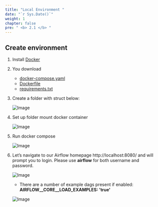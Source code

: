 ```yaml
---
title: "Local Environment "
date: "`r Sys.Date()`"
weight: 1
chapter: false
pre: " <b> 2.1 </b> "
---
```


## Create environment

1. Install [Docker](https://www.docker.com/)
2. You download
    - [docker-compose.yaml](/repo_pmt_ws-fcj-003/resources/docker-compose.yaml)
    - [Dockerfile](/repo_pmt_ws-fcj-003/resources/Dockerfile)
    - [requirements.txt](/repo_pmt_ws-fcj-003/resources/requirements.txt)
3. Create a folder with struct below:

   ![Image](/repo_pmt_ws-fcj-003/images/2/1/21-01.png)

4. Set up folder mount docker container

   ![Image](/repo_pmt_ws-fcj-003/images/2/1/21-02.png)
5. Run docker compose

   ![Image](/repo_pmt_ws-fcj-003/images/2/1/21-03.png)
6. Let’s navigate to our Airflow homepage http://localhost:8080/ and will prompt you to login. Please use **airflow**
   for both username and password.

   ![Image](/repo_pmt_ws-fcj-003/images/2/1/21-04.png)

    - There are a number of example dags present if enabled: **AIRFLOW__CORE__LOAD_EXAMPLES: 'true'**

   ![Image](/repo_pmt_ws-fcj-003/images/2/1/21-02.png)